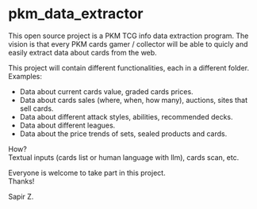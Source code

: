 # pkm_data_extractor
This open source project is a PKM TCG info data extraction program.
The vision is that every PKM cards gamer / collector will be able to quicly and easily extract data about cards from the web.

This project will contain different functionalities, each in a different folder.
Examples:<br>
- Data about current cards value, graded cards prices.
- Data about cards sales (where, when, how many), auctions, sites that sell cards.
- Data about different attack styles, abilities, recommended decks.
- Data about different leagues.
- Data about the price trends of sets, sealed products and cards.

How?<br>
Textual inputs (cards list or human language with llm), cards scan, etc.

Everyone is welcome to take part in this project.
<br>
Thanks!

Sapir Z.
